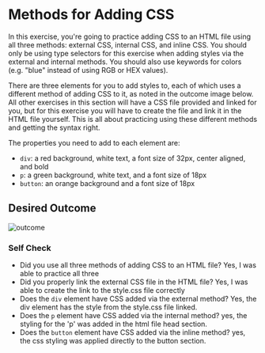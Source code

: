 # Methods for Adding CSS
In this exercise, you're going to practice adding CSS to an HTML file using all three methods: external CSS, internal CSS, and inline CSS. You should only be using type selectors for this exercise when adding styles via the external and internal methods. You should also use keywords for colors (e.g. "blue" instead of using RGB or HEX values).

There are three elements for you to add styles to, each of which uses a different method of adding CSS to it, as noted in the outcome image below. All other exercises in this section will have a CSS file provided and linked for you, but for this exercise you will have to create the file and link it in the HTML file yourself. This is all about practicing using these different methods and getting the syntax right.

The properties you need to add to each element are:

* `div`: a red background, white text, a font size of 32px, center aligned, and bold
* `p`: a green background, white text, and a font size of 18px
* `button`: an orange background and a font size of 18px

## Desired Outcome
![outcome](https://user-images.githubusercontent.com/70952936/131268832-f3a3bbde-c9e6-4e73-9b99-79ffa3d2144a.png)


### Self Check
- Did you use all three methods of adding CSS to an HTML file?
        Yes, I was able to practice all three
- Did you properly link the external CSS file in the HTML file?
        Yes, I was able to create the link to the style.css file correctly
- Does the `div` element have CSS added via the external method?
        Yes, the div element has the style from the style.css file linked.
- Does the `p` element have CSS added via the internal method?
        yes, the styling for the 'p' was added in the html file head section.
- Does the `button` element have CSS added via the inline method?
        yes, the css styling was applied directly to the button section.
